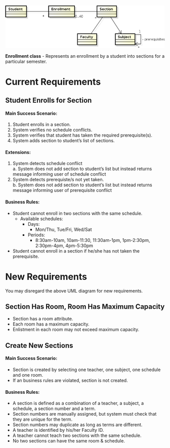 ![](class_diagram.png)

**Enrollment class** - Represents an enrollment by a student into sections for a particular semester.

# Current Requirements

## Student Enrolls for Section

#### Main Success Scenario:  

 1. Student enrolls in a section.  
 2. System verifies no schedule conflicts.    
 3. System verifies that student has taken the required prerequisite(s).  
 4. System adds section to student’s list of sections.   

#### Extensions:

 1. System detects schedule conflict  
  a. System does not add section to student’s list but instead returns message informing user of schedule conflict
 2. System detects prerequiste/s not yet taken.  
  b. System does not add section to student’s list but instead returns message informing user of prerequisite conflict

#### Business Rules:
* Student cannot enroll in two sections with the same schedule.
 	- Available schedules:
 		- Days:
 			- Mon/Thu, Tue/Fri, Wed/Sat
 		- Periods:
 			- 8:30am-10am, 10am-11:30, 11:30am-1pm, 1pm-2:30pm, 2:30pm-4pm, 4pm-5:30pm	 
* Student cannot enroll in a section if he/she has not taken the prerequisite.
 
# New Requirements

You may disregard the above UML diagram for new requirements.

## Section Has Room, Room Has Maximum Capacity

* Section has a room attribute.
* Each room has a maximum capacity.
* Enlistment in each room may not exceed maximum capacity. 

## Create New Sections

#### Main Success Scenario:
* Section is created by selecting one teacher, one subject, one schedule and one room.
* If an business rules are violated, section is not created.

#### Business Rules:
 * A section is defined as a combination of a teacher, a subject, a schedule, a section number and a term.
 * Section numbers are manually assigned, but system must check that they are unique for the term.
 * Section numbers may duplicate as long as terms are different.
 * A teacher is identified by his/her Faculty ID.
 * A teacher cannot teach two sections with the same schedule.
 * No two sections can have the same room & schedule.

